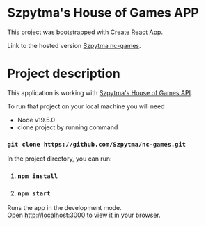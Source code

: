 # Szpytma's House of Games APP

This project was bootstrapped with [Create React App](https://github.com/facebook/create-react-app).

Link to the hosted version [Szpytma nc-games](https://nc-games-jr4p.onrender.com).

# Project description

This application is working with [Szpytma's House of Games API](https://github.com/Szpytma/be-nc-games).

To run that project on your local machine you will need

- Node v19.5.0
- clone project by running command

### `git clone https://github.com/Szpytma/nc-games.git`

In the project directory, you can run:

1. ### `npm install`
2. ### `npm start`

Runs the app in the development mode.\
Open [http://localhost:3000](http://localhost:3000) to view it in your browser.
